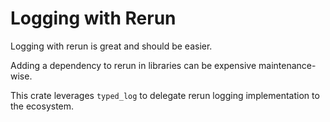 # Logging with Rerun

Logging with rerun is great and should be easier.

Adding a dependency to rerun in libraries can be expensive maintenance-wise.

This crate leverages `typed_log` to delegate rerun logging implementation to the ecosystem.